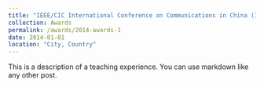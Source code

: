 ```yaml
---
title: "IEEE/CIC International Conference on Communications in China (ICCC) Best Paper Award(2014)"
collection: Awards
permalink: /awards/2014-awards-1
date: 2014-01-01
location: "City, Country"
---
```


This is a description of a teaching experience. You can use markdown like any other post.
